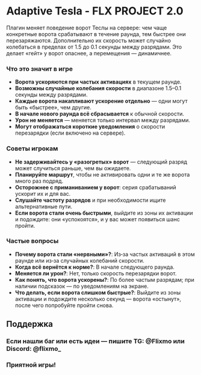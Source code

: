 # Adaptive Tesla - FLX PROJECT 2.0

Плагин меняет поведение ворот Теслы на сервере: чем чаще конкретные ворота срабатывают в течение раунда, тем быстрее они перезаряжаются.
Дополнительно их скорость может случайно колебаться в пределах от 1.5 до 0.1 секунды между разрядами.
Это делает «гейт» у ворот опаснее, а перемещения — динамичнее.

### Что это значит в игре

- **Ворота ускоряются при частых активациях** в текущем раунде.
- **Возможны случайные колебания скорости** в диапазоне 1.5–0.1 секунды между разрядами.
- **Каждые ворота накапливают ускорение отдельно** — одни могут быть «быстрее», чем другие.
- **В начале нового раунда всё сбрасывается** к обычной скорости.
- **Урон не меняется** — меняется только интервал между разрядами.
- **Могут отображаться короткие уведомления** о скорости перезарядки (если включено на сервере).

### Советы игрокам

- **Не задерживайтесь у «разогретых» ворот** — следующий разряд может случиться раньше, чем вы ожидаете.
- **Планируйте маршрут**, чтобы не активировать одни и те же ворота много раз подряд.
- **Осторожнее с приманиванием у ворот**: серия срабатываний ускорит их и для вас.
- **Слушайте частоту разрядов** и при необходимости ищите альтернативные пути.
- **Если ворота стали очень быстрыми**, выйдите из зоны их активации и подождите: они «успокоятся», и у вас может появиться шанс пройти.

### Частые вопросы

- **Почему ворота стали «нервными»?**: Из‑за частых активаций в этом раунде или из‑за случайных колебаний скорости.
- **Когда всё вернётся к норме?**: В начале следующего раунда.
- **Меняется ли урон?**: Нет, только скорость перезарядки ворот.
- **Как понять, что ворота ускорены?**: По более частым разрядам; при наличии подсказок — по уведомлениям на экране.
- **Что делать, если ворота слишком быстрые?**: Выйдите из зоны активации и подождите несколько секунд — ворота «остынут», после чего попробуйте пройти снова.

## Поддержка
### Если нашли баг или есть идеи — пишите TG: @Flixmo или Discord: @flixmo_
### Приятной игры!
